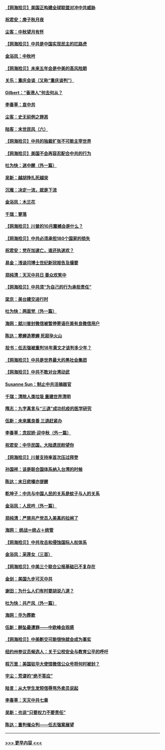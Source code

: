 #### [【网海拾贝】美国正构建全球联盟对冲中共威胁](../pages/nsc993/n12446580.md?t=10030951) 
#### [祝君安：庚子秋月夜](../pages/nsc993/n12445870.md?t=10030951) 
#### [尘客：中秋望月有怀](../pages/nsc993/n12444632.md?t=10030951) 
#### [【网海拾贝】中共是中国实现民主的拦路虎](../pages/nsc993/n12443573.md?t=10030951) 
#### [金浴凤：中秋吟](../pages/nsc993/n12441773.md?t=10030951) 
#### [【网海拾贝】未来五年会是中美的高风险期](../pages/nsc993/n12440760.md?t=10030951) 
#### [关乐：重庆会谈（又称“重庆谈判”）](../pages/nsc993/n12437525.md?t=10030951) 
#### [Gilbert：“香港人”何去何从？](../pages/nsc993/n12435894.md?t=10030951) 
#### [李春草：哀中共](../pages/nsc993/n12435874.md?t=10030951) 
#### [尘客：史无前例之罪恶](../pages/nsc993/n12435762.md?t=10030951) 
#### [陆客：末世民风（六）](../pages/nsc993/n12435354.md?t=10030951) 
#### [【网海拾贝】中共的独裁扩张不可能主宰世界](../pages/nsc993/n12435151.md?t=10030951) 
#### [【网海拾贝】美国不会再容忍配合中共的行为](../pages/nsc993/n12433808.md?t=10030951) 
#### [吐为快：迷中醒（外一篇）](../pages/nsc993/n12433585.md?t=10030951) 
#### [吴新：越胡挣扎死越突](../pages/nsc993/n12433562.md?t=10030951) 
#### [沉雁：决定一流，就是下流](../pages/nsc993/n12432128.md?t=10030951) 
#### [金浴凤：木兰花](../pages/nsc993/n12432124.md?t=10030951) 
#### [千瑞：寥落](../pages/nsc993/n12432071.md?t=10030951) 
#### [【网海拾贝】川普的10月震撼会是什么？](../pages/nsc993/n12431624.md?t=10030951) 
#### [【网海拾贝】中共必须承担180个国家的损失](../pages/nsc993/n12428893.md?t=10030951) 
#### [祝君安：党在加速亡，谁还执迷欢？](../pages/nsc993/n12428652.md?t=10030951) 
#### [易金：浅谈闫博士世纪新冠报告及撮要](../pages/nsc993/n12426822.md?t=10030951) 
#### [郑纯清：天灭中共日 善众欢笑中](../pages/nsc993/n12426784.md?t=10030951) 
#### [【网海拾贝】中共须“为自己的行为承担责任”](../pages/nsc993/n12426067.md?t=10030951) 
#### [梁京：美台建交进行时](../pages/nsc993/n12424066.md?t=10030951) 
#### [吐为快：两面党（外一篇）](../pages/nsc993/n12424043.md?t=10030951) 
#### [海网：就川普封微信被暂停寄语在美有良微信用户](../pages/nsc993/n12424021.md?t=10030951) 
#### [陈达：寒蝉造寒蝉 死寂孕火山](../pages/nsc993/n12423958.md?t=10030951) 
#### [投书：任志强被重判18年黄文才该判多少年？](../pages/nsc993/n12423672.md?t=10030951) 
#### [【网海拾贝】中共是世界最大的黑社会集团](../pages/nsc993/n12423543.md?t=10030951) 
#### [【网海拾贝】中共不敢对台湾动武](../pages/nsc993/n12421418.md?t=10030951) 
#### [Susanne Sun：制止中共活摘器官](../pages/nsc993/n12419654.md?t=10030951) 
#### [千瑞：清除人类垃圾 重建世界清明](../pages/nsc993/n12419414.md?t=10030951) 
#### [隋志：九字真言与“三退”成功抗疫的医学研究](../pages/nsc993/n12419248.md?t=10030951) 
#### [伍新：未来属良善 三退赶紧办](../pages/nsc993/n12418496.md?t=10030951) 
#### [李春草：念奴娇·迎中秋（外一篇）](../pages/nsc993/n12418465.md?t=10030951) 
#### [祝君安：中华民国，大陆遗民盼望你](../pages/nsc993/n12418089.md?t=10030951) 
#### [【网海拾贝】川普支持率首次压过拜登](../pages/nsc993/n12418050.md?t=10030951) 
#### [孙国祥：该是联合国体系纳入台湾的时候](../pages/nsc993/n12417369.md?t=10030951) 
#### [陈达：末日悲嚎亦提醒](../pages/nsc993/n12416736.md?t=10030951) 
#### [乾坤子：中共与中国人民的关系是蚊子与人的关系](../pages/nsc993/n12416632.md?t=10030951) 
#### [金浴凤：人民吟（外一篇）](../pages/nsc993/n12416567.md?t=10030951) 
#### [郑纯清：严禁共产党员入美真的拉闸了](../pages/nsc993/n12416550.md?t=10030951) 
#### [海网： 统战＝统占＋统管](../pages/nsc993/n12416404.md?t=10030951) 
#### [【网海拾贝】中共攻击和侵蚀国际人权体系](../pages/nsc993/n12416250.md?t=10030951) 
#### [金浴凤：采莲女（三首）](../pages/nsc993/n12415517.md?t=10030951) 
#### [【网海拾贝】中美三个联合公报基础已不复存在](../pages/nsc993/n12415054.md?t=10030951) 
#### [金剑：美国九步可灭中共](../pages/nsc993/n12413183.md?t=10030951) 
#### [谢田：为什么人们有时要胡说八道？](../pages/nsc993/n12411861.md?t=10030951) 
#### [吐为快：共产风（外一篇）](../pages/nsc993/n12411761.md?t=10030951) 
#### [海网：华为葬歌](../pages/nsc993/n12410381.md?t=10030951) 
#### [伍新：醉坠最遭罪——中欧峰会观感](../pages/nsc993/n12410364.md?t=10030951) 
#### [【网海拾贝】中美断交可能很快就会成为事实](../pages/nsc993/n12409495.md?t=10030951) 
#### [纽约州参议员候选人：关于公校安全与教育公平的呼吁](../pages/nsc993/n12409228.md?t=10030951) 
#### [程万里：美国驻华大使馆微信公众号将何时被封？](../pages/nsc993/n12407397.md?t=10030951) 
#### [宇尘：荒谬的“绝不答应”](../pages/nsc993/n12407360.md?t=10030951) 
#### [陆言：从大学生发短信辱骂外卖员说起](../pages/nsc993/n12407285.md?t=10030951) 
#### [李春草：天灭中共七章](../pages/nsc993/n12406988.md?t=10030951) 
#### [吴新：也说“只要权力不要责任”](../pages/nsc993/n12406966.md?t=10030951) 
#### [陈达：重判催众判——任志强案展望](../pages/nsc993/n12404540.md?t=10030951) 

----
#### [ >>> 更早内容 <<< ](../indexes/nsc993-earlier.md)
